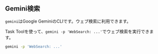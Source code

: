 ## Gemini検索

`gemini`はGoogle GeminiのCLIです。ウェブ検索に利用できます。

Task Toolを使って、`gemini -p 'WebSearch: ...'`でウェブ検索を実行できます。

```bash
gemini -p 'WebSearch: ...'
```
